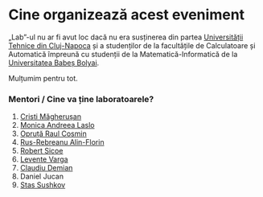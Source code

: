 Cine organizează acest eveniment
================================

„Lab”-ul nu ar fi avut loc dacă nu era susținerea din partea [Universității Tehnice din Cluj-Napoca](http://utcluj.ro/) și a studenților de la facultățile de Calculatoare și Automatică împreună cu studenții de la Matematică-Informatică de la [Universitatea Babeș Bolyai](http://www.ubbcluj.ro/).

Mulțumim pentru tot.

### Mentori / Cine va ține laboratoarele? ###

 1. [Cristi Măgherușan](http://users.utcluj.ro/~mcristi/)
 2. [Monica Andreea Laslo](http://cc.utcluj.ro/tehnic/alaslo)
 3. [Opruță Raul Cosmin](http://cc.utcluj.ro/tehnic/oraul)
 4. [Rus-Rebreanu Alin-Florin](https://launchpad.net/~netblock)
 5. [Robert Sicoe](http://www.sicoie.ro/robert/)
 6. [Levente Varga](http://blog.ramblingbyte.net/)
 7. [Claudiu Demian](http://d3m1.blogspot.com/)
 8. Daniel Jucan
 9. [Stas Sushkov](http://stas.nerd.ro/)
